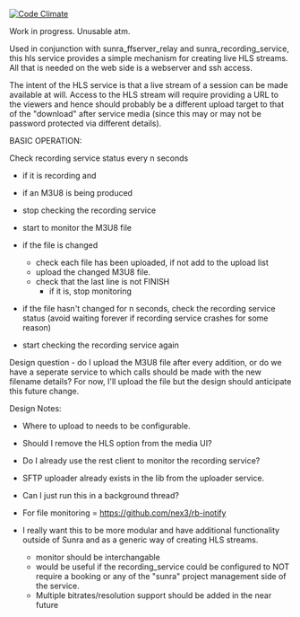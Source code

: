 [![Code Climate](https://codeclimate.com/github/os6sense/sunra_hls_service/badges/gpa.svg)](https://codeclimate.com/github/os6sense/sunra_hls_service)

Work in progress. Unusable atm.

Used in conjunction with sunra_ffserver_relay and sunra_recording_service,
this hls service provides a simple mechanism for creating live HLS streams. All
that is needed on the web side is a webserver and ssh access.

The intent of the HLS service is that a live stream of a session can be made 
available at will. Access to the HLS stream will require providing a URL to
the viewers and hence should probably be a different upload target to that of
the "download" after service media (since this may or may not be password 
protected via different details).

BASIC OPERATION:

Check recording service status every n seconds

 - if it is recording and
 - if an M3U8 is being produced 
 - stop checking the recording service
 - start to monitor the M3U8 file

 - if the file is changed
   - check each file has been uploaded, if not add to the upload list
   - upload the changed M3U8 file.
   - check that the last line is not FINISH
      - if it is, stop monitoring

 - if the file hasn't changed for n seconds, check the recording service status
   (avoid waiting forever if recording service crashes for some reason)

 - start checking the recording service again

Design question - do I upload the M3U8 file after every addition, or do we have
                  a seperate service to which calls should be made with the new
                  filename details?
                  For now, I'll upload the file but the design should anticipate
                  this future change.

Design Notes: 
 - Where to upload to needs to be configurable.
 - Should I remove the HLS option from the media UI?
 - Do I already use the rest client to monitor the recording service?
 - SFTP uploader already exists in the lib from the uploader service.
 - Can I just run this in a background thread?
 - For file monitoring = https://github.com/nex3/rb-inotify

 - I really want this to be more modular and have additional functionality 
   outside of Sunra and as a generic way of creating HLS streams. 
      - monitor should be interchangable
      - would be useful if the recording_service could be configured to NOT
       require a booking or any of the "sunra" project management side of the
       service.
      - Multiple bitrates/resolution support should be added in the near future

